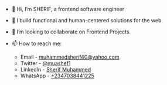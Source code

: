
- 👋 Hi, I’m SHERIF, a frontend software engineer
- 👀 I build functional and human-centered solutions for the web
- 👯 I’m looking to collaborate on Frontend Projects.
- 📫 How to reach me:
  
  * Email - muhammedsherif40@yahoo.com
  * Twitter - [@muashef1](https://twitter.com/muashef1)
  * LinkedIn - [Sherif Muhammed](https://linkedin/in/muhammedsherif)
  * WhatsApp - [+2347038441225](https://wa.me/2347038441225)

